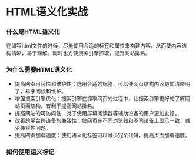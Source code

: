# HTML语义化实战

### 什么是HTML语义化

在编写html文件的时候，尽量使用合适的标签和属性来构建内容，从而使内容结构清晰，易于理解。同时也方便搜索引擎抓取，提升网站排名。



### 为什么需要HTML语义化

* 提高网页可读性和维护性：选用合适的标签，可以使网页结构内容更加清晰明了，易于阅读和维护。
* 增强搜索引擎优化：搜索引擎在抓取网页的过程中，让搜索引擎更好的了解网站页面结构，有利于提高网站排名。
* 提高网站的可访问性：对于使用屏幕阅读器等辅助设备的用户更加友好。
* 改善跨平台跨设备的兼容性：使网页在不同浏览器和不同设备上显示一致，减少兼容性问题。
* 提高网页加载速度：使用语义化标签可以减少冗余代码，提高页面加载速度。



### 如何使用语义标记

